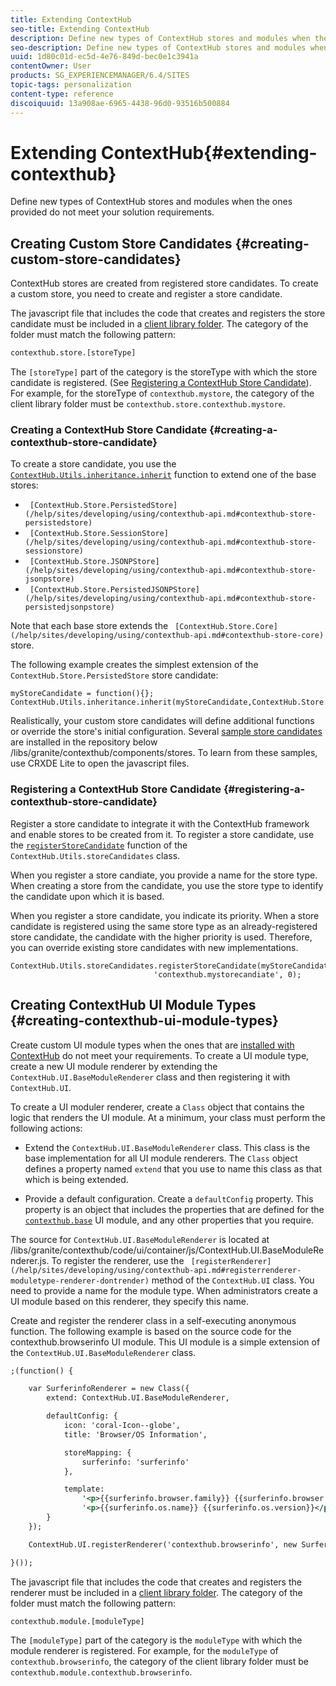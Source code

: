 ```yaml
---
title: Extending ContextHub
seo-title: Extending ContextHub
description: Define new types of ContextHub stores and modules when the ones provided do not meet your solution requirements
seo-description: Define new types of ContextHub stores and modules when the ones provided do not meet your solution requirements
uuid: 1d80c01d-ec5d-4e76-849d-bec0e1c3941a
contentOwner: User
products: SG_EXPERIENCEMANAGER/6.4/SITES
topic-tags: personalization
content-type: reference
discoiquuid: 13a908ae-6965-4438-96d0-93516b500884
---
```


# Extending ContextHub{#extending-contexthub}

Define new types of ContextHub stores and modules when the ones provided do not meet your solution requirements.

## Creating Custom Store Candidates {#creating-custom-store-candidates}

ContextHub stores are created from registered store candidates. To create a custom store, you need to create and register a store candidate.

The javascript file that includes the code that creates and registers the store candidate must be included in a [client library folder](/help/sites/developing/using/clientlibs.md#creating-client-library-folders). The category of the folder must match the following pattern:

```xml
contexthub.store.[storeType]
```

The `[storeType]` part of the category is the storeType with which the store candidate is registered. (See [Registering a ContextHub Store Candidate](/help/sites/developing/using/ch-extend.md#registering-a-contexthub-store-candidate)). For example, for the storeType of `contexthub.mystore`, the category of the client library folder must be `contexthub.store.contexthub.mystore`.

### Creating a ContextHub Store Candidate {#creating-a-contexthub-store-candidate}

To create a store candidate, you use the [ `ContextHub.Utils.inheritance.inherit`](/help/sites/developing/using/contexthub-api.md#inherit-child-parent) function to extend one of the base stores:

* ` [ContextHub.Store.PersistedStore](/help/sites/developing/using/contexthub-api.md#contexthub-store-persistedstore)`
* ` [ContextHub.Store.SessionStore](/help/sites/developing/using/contexthub-api.md#contexthub-store-sessionstore)`
* ` [ContextHub.Store.JSONPStore](/help/sites/developing/using/contexthub-api.md#contexthub-store-jsonpstore)`
* ` [ContextHub.Store.PersistedJSONPStore](/help/sites/developing/using/contexthub-api.md#contexthub-store-persistedjsonpstore)`

Note that each base store extends the ` [ContextHub.Store.Core](/help/sites/developing/using/contexthub-api.md#contexthub-store-core)` store.

The following example creates the simplest extension of the `ContextHub.Store.PersistedStore` store candidate:

```
myStoreCandidate = function(){};
ContextHub.Utils.inheritance.inherit(myStoreCandidate,ContextHub.Store.PersistedStore);

```

Realistically, your custom store candidates will define additional functions or override the store's initial configuration. Several [sample store candidates](/help/sites/developing/using/ch-samplestores.md) are installed in the repository below /libs/granite/contexthub/components/stores. To learn from these samples, use CRXDE Lite to open the javascript files.

### Registering a ContextHub Store Candidate {#registering-a-contexthub-store-candidate}

Register a store candidate to integrate it with the ContextHub framework and enable stores to be created from it. To register a store candidate, use the [ `registerStoreCandidate`](/help/sites/developing/using/contexthub-api.md#registerstorecandidate-store-storetype-priority-applies) function of the `ContextHub.Utils.storeCandidates` class.

When you register a store candiate, you provide a name for the store type. When creating a store from the candidate, you use the store type to identify the candidate upon which it is based.

When you register a store candidate, you indicate its priority. When a store candidate is registered using the same store type as an already-registered store candidate, the candidate with the higher priority is used. Therefore, you can override existing store candidates with new implementations.

```
ContextHub.Utils.storeCandidates.registerStoreCandidate(myStoreCandidate, 
                                'contexthub.mystorecandiate', 0);
```

## Creating ContextHub UI Module Types {#creating-contexthub-ui-module-types}

Create custom UI module types when the ones that are [installed with ContextHub](/help/sites/developing/using/ch-samplemodules.md) do not meet your requirements. To create a UI module type, create a new UI module renderer by extending the `ContextHub.UI.BaseModuleRenderer` class and then registering it with `ContextHub.UI`.

To create a UI moduler renderer, create a `Class` object that contains the logic that renders the UI module. At a minimum, your class must perform the following actions:

* Extend the `ContextHub.UI.BaseModuleRenderer` class. This class is the base implementation for all UI module renderers. The `Class` object defines a property named `extend` that you use to name this class as that which is being extended.

* Provide a default configuration. Create a `defaultConfig` property. This property is an object that includes the properties that are defined for the [ `contexthub.base`](/help/sites/developing/using/ch-samplemodules.md#contexthub-base-ui-module-type) UI module, and any other properties that you require.

The source for `ContextHub.UI.BaseModuleRenderer` is located at /libs/granite/contexthub/code/ui/container/js/ContextHub.UI.BaseModuleRenderer.js.  To register the renderer, use the ` [registerRenderer](/help/sites/developing/using/contexthub-api.md#registerrenderer-moduletype-renderer-dontrender)` method of the `ContextHub.UI` class. You need to provide a name for the module type. When administrators create a UI module based on this renderer, they specify this name.

Create and register the renderer class in a self-executing anonymous function. The following example is based on the source code for the contexthub.browserinfo UI module. This UI module is a simple extension of the `ContextHub.UI.BaseModuleRenderer` class.

```xml
;(function() {

    var SurferinfoRenderer = new Class({
        extend: ContextHub.UI.BaseModuleRenderer,

        defaultConfig: {
            icon: 'coral-Icon--globe',
            title: 'Browser/OS Information',

            storeMapping: {
                surferinfo: 'surferinfo'
            },

            template:
                '<p>{{surferinfo.browser.family}} {{surferinfo.browser.version}}</p>' +
                '<p>{{surferinfo.os.name}} {{surferinfo.os.version}}</p>'
        }
    });

    ContextHub.UI.registerRenderer('contexthub.browserinfo', new SurferinfoRenderer());

}());
```

The javascript file that includes the code that creates and registers the renderer must be included in a [client library folder](/help/sites/developing/using/clientlibs.md#creating-client-library-folders). The category of the folder must match the following pattern:

```xml
contexthub.module.[moduleType]
```

The `[moduleType]` part of the category is the `moduleType` with which the module renderer is registered. For example, for the `moduleType` of `contexthub.browserinfo`, the category of the client library folder must be `contexthub.module.contexthub.browserinfo`.
